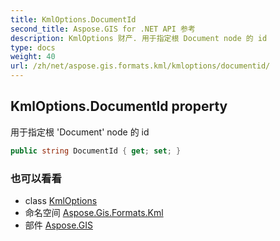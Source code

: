 ```yaml
---
title: KmlOptions.DocumentId
second_title: Aspose.GIS for .NET API 参考
description: KmlOptions 财产. 用于指定根 Document node 的 id
type: docs
weight: 40
url: /zh/net/aspose.gis.formats.kml/kmloptions/documentid/
---
```

## KmlOptions.DocumentId property

用于指定根 'Document' node 的 id

```csharp
public string DocumentId { get; set; }
```

### 也可以看看

* class [KmlOptions](../)
* 命名空间 [Aspose.Gis.Formats.Kml](../../kmloptions/)
* 部件 [Aspose.GIS](../../../)


